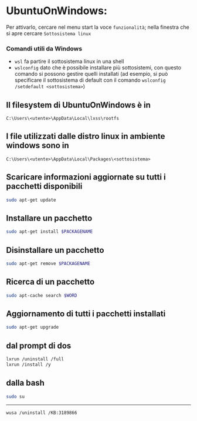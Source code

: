 # UbuntuOnWindows:

Per attivarlo, cercare nel menu start la voce `funzionalità`; nella finestra che si apre cercare `Sottosistema linux`

### Comandi utili da Windows
- `wsl` fa partire il sottosistema linux in una shell
- `wslconfig` dato che è possibile installare più sottosistemi, con questo comando si possono gestire quelli installati (ad esempio, si può specificare il sottosistema di default con il comando `wslconfig /setdefault <sottosistema>`)

## Il filesystem di UbuntuOnWindows è in
`C:\Users\<utente>\AppData\Local\lxss\rootfs`

## I file utilizzati dalle distro linux in ambiente windows sono in
`C:\Users\<utente>\AppData\Local\Packages\<sottosistema>`

## Scaricare informazioni aggiornate su tutti i pacchetti disponibili
```sh
sudo apt-get update
```

## Installare un pacchetto
```sh
sudo apt-get install $PACKAGENAME
```

## Disinstallare un pacchetto
```sh
sudo apt-get remove $PACKAGENAME
```

## Ricerca di un pacchetto
```sh
sudo apt-cache search $WORD
```

## Aggiornamento di tutti i pacchetti installati
```sh
sudo apt-get upgrade
```

## dal prompt di dos
```sh
lxrun /uninstall /full
lxrun /install /y
```

## dalla bash
```sh
sudo su
```

---

`wusa /uninstall /KB:3189866`

